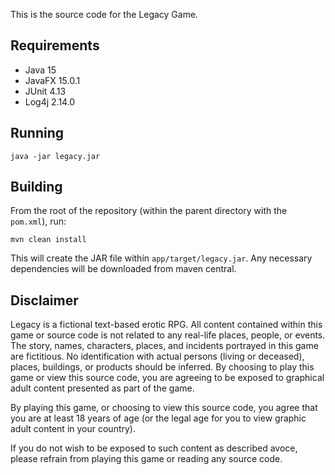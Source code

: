This is the source code for the Legacy Game.

## Requirements
* Java 15
* JavaFX 15.0.1
* JUnit 4.13
* Log4j 2.14.0

## Running
``java -jar legacy.jar``

## Building
From the root of the repository (within the parent directory with the `pom.xml`), run:
```
mvn clean install
```
This will create the JAR file within `app/target/legacy.jar`. Any necessary dependencies will be downloaded from
maven central.

## Disclaimer
Legacy is a fictional text-based erotic RPG. All content contained within this game or source code is not related to any
real-life places, people, or events.
The story, names, characters, places, and incidents portrayed in this game are fictitious. No identification with actual
persons (living or deceased), places, buildings, or products should be inferred. By choosing to play this game or view
this source code, you are agreeing to be exposed to graphical adult content presented as part of the game.

By playing this game, or choosing to view this source code, you agree that you are at least 18 years of age (or the 
legal age for you to view graphic adult content in your country).

If you do not wish to be exposed to such content as described avoce, please refrain from playing this game or reading
any source code.